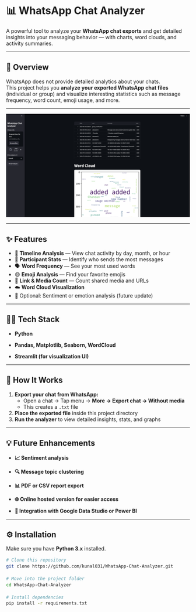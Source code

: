 # 📊 WhatsApp Chat Analyzer

A powerful tool to analyze your **WhatsApp chat exports** and get detailed insights into your messaging behavior — with charts, word clouds, and activity summaries.

---

## 🚀 Overview
WhatsApp does not provide detailed analytics about your chats.  
This project helps you **analyze your exported WhatsApp chat files** (individual or group) and visualize interesting statistics such as message frequency, word count, emoji usage, and more.

---
[![Watch the video](image.png)]([https://youtu.be/<VIDEO_ID>](https://youtu.be/ucagh9kYeR8))


---

## ✨ Features
- 📅 **Timeline Analysis** — View chat activity by day, month, or hour  
- 👥 **Participant Stats** — Identify who sends the most messages  
- 🗣️ **Word Frequency** — See your most used words  
- 😄 **Emoji Analysis** — Find your favorite emojis  
- 🔗 **Link & Media Count** — Count shared media and URLs  
- ☁️ **Word Cloud Visualization**  
- 🧠 Optional: Sentiment or emotion analysis (future update)

---
## 🧑‍💻 Tech Stack

- **Python**

- **Pandas, Matplotlib, Seaborn, WordCloud**

- **Streamlit (for visualization UI)**

---

## 📂 How It Works
1. **Export your chat from WhatsApp:**
   - Open a chat → Tap menu → **More → Export chat → Without media**
   - This creates a `.txt` file  
2. **Place the exported file** inside this project directory  
3. **Run the analyzer** to view detailed insights, stats, and graphs  

---
## 💡 Future Enhancements

- **📈 Sentiment analysis**

- **🔍 Message topic clustering**

- **📊 PDF or CSV report export**

- **🌐 Online hosted version for easier access**

- **🧩 Integration with Google Data Studio or Power BI**
---

## ⚙️ Installation
Make sure you have **Python 3.x** installed.

```bash
# Clone this repository
git clone https://github.com/kunal031/WhatsApp-Chat-Analyzer.git

# Move into the project folder
cd WhatsApp-Chat-Analyzer

# Install dependencies
pip install -r requirements.txt



